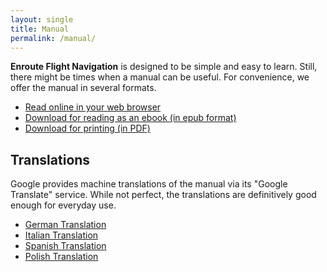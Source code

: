 ```yaml
---
layout: single
title: Manual
permalink: /manual/
---
```


**Enroute Flight Navigation** is designed to be simple and easy to learn. Still,
there might be times when a manual can be useful.  For convenience, we offer the
manual in several formats.

- [Read online in your web browser](https://akaflieg-freiburg.github.io/enrouteManual)
- [Download for reading as an ebook (in epub format)](https://akaflieg-freiburg.github.io/enrouteManual/manual.epub)
- [Download for printing (in PDF)](https://akaflieg-freiburg.github.io/enrouteManual/manual.pdf)


## Translations

Google provides machine translations of the manual via its "Google Translate"
service. While not perfect, the translations are definitively good enough for
everyday use.

- [German Translation](https://translate.google.com/translate?sl=auto&tl=de&u=https://akaflieg-freiburg.github.io/enrouteManual)
- [Italian Translation](https://translate.google.com/translate?sl=auto&tl=it&u=https://akaflieg-freiburg.github.io/enrouteManual)
- [Spanish Translation](https://translate.google.com/translate?sl=auto&tl=es&u=https://akaflieg-freiburg.github.io/enrouteManual)
- [Polish Translation](https://translate.google.com/translate?sl=auto&tl=pl&u=https://akaflieg-freiburg.github.io/enrouteManual)
